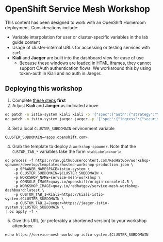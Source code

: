 # OpenShift Service Mesh Workshop
This content has been designed to work with an OpenShift Homeroom deployment. Considerations include:
* Variable interpolation for user or cluster-specific variables in the lab guide content
* Usage of cluster-internal URLs for accessing or testing services with `curl`
* **Kiali** and **Jaeger** are built into the dashboard view for ease of use
    * Because these windows are loaded in HTML iframes, they cannot support OAuth authentication flows. We workaround this by using token-auth in Kiali and no auth in Jaeger.  

## Deploying this workshop
1. Complete [these steps](https://github.com/RedHatGov/service-mesh-workshop-code/tree/workshop-stable/deployment/workshop) **first**
2. Adjust **Kiali** and **Jaeger** as indicated above
```bash
oc patch -n istio-system kiali kiali -p '{"spec":{"auth":{"strategy":"token"}}}' --type merge
oc patch -n istio-system jaeger jaeger -p '{"spec":{"ingress":{"security":"none"}}}' --type merge
```
3. Set a local `CLUSTER_SUBDOMAIN` environment variable
```
CLUSTER_SUBDOMAIN=<apps.openshift.com>
```
4. Grab the template to deploy a `workshop-spawner`. Note that the `CUSTOM_TAB_*` variables take the form `<tabLabel>=<url>` 
```
oc process -f https://raw.githubusercontent.com/RedHatGov/workshop-spawner/develop/templates/hosted-workshop-production.json \
    -p SPAWNER_NAMESPACE=istio-system \
    -p CLUSTER_SUBDOMAIN=$CLUSTER_SUBDOMAIN \
    -p WORKSHOP_NAME=service-mesh-workshop \
    -p CONSOLE_IMAGE=quay.io/openshift/origin-console:4.5 \
    -p WORKSHOP_IMAGE=quay.io/redhatgov/service-mesh-workshop-dashboard:latest \
    -p CUSTOM_TAB_1=Kiali=https://kiali-istio-system.$CLUSTER_SUBDOMAIN \
    -p CUSTOM_TAB_2=Jaeger=https://jaeger-istio-system.$CLUSTER_SUBDOMAIN \
| oc apply -f -
```
5. Give this URL (or preferably a shortened version) to your workshop attendees:
```
echo https://service-mesh-workshop-istio-system.$CLUSTER_SUBDOMAIN
```

